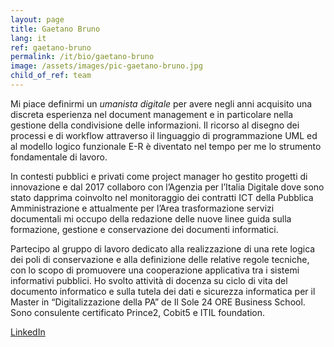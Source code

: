 ```yaml
---
layout: page
title: Gaetano Bruno
lang: it
ref: gaetano-bruno
permalink: /it/bio/gaetano-bruno
image: /assets/images/pic-gaetano-bruno.jpg
child_of_ref: team
---
```


Mi piace definirmi un *umanista digitale* per avere negli anni acquisito una discreta esperienza nel document management e in particolare nella gestione della condivisione delle informazioni. Il ricorso al disegno dei processi e di workflow attraverso il linguaggio di programmazione UML ed al modello logico funzionale E-R è diventato nel tempo per me lo strumento fondamentale di lavoro.

In contesti pubblici e privati come project manager ho gestito progetti di innovazione e dal 2017 collaboro con l’Agenzia per l’Italia Digitale dove sono stato dapprima coinvolto nel monitoraggio dei contratti ICT della Pubblica Amministrazione e attualmente per l’Area trasformazione servizi documentali mi occupo della redazione delle nuove linee guida sulla formazione, gestione e conservazione dei documenti informatici.

Partecipo al gruppo di lavoro dedicato alla realizzazione di una rete logica dei poli di conservazione e alla definizione delle relative regole tecniche, con lo scopo di promuovere una cooperazione applicativa tra i sistemi informativi pubblici. Ho svolto attività di docenza su ciclo di vita del documento informatico e sulla tutela dei dati e sicurezza informatica per il Master in “Digitalizzazione della PA” de Il Sole 24 ORE Business School. Sono consulente certificato Prince2, Cobit5 e ITIL foundation.

[LinkedIn](https://www.linkedin.com/in/gaetanobruno/)
